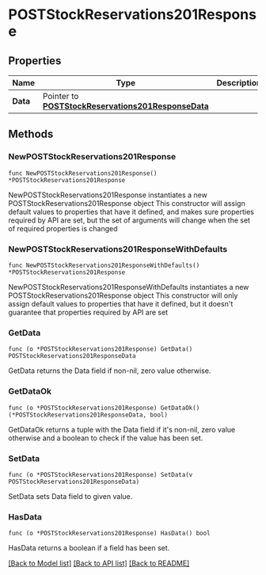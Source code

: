 # POSTStockReservations201Response

## Properties

Name | Type | Description | Notes
------------ | ------------- | ------------- | -------------
**Data** | Pointer to [**POSTStockReservations201ResponseData**](POSTStockReservations201ResponseData.md) |  | [optional] 

## Methods

### NewPOSTStockReservations201Response

`func NewPOSTStockReservations201Response() *POSTStockReservations201Response`

NewPOSTStockReservations201Response instantiates a new POSTStockReservations201Response object
This constructor will assign default values to properties that have it defined,
and makes sure properties required by API are set, but the set of arguments
will change when the set of required properties is changed

### NewPOSTStockReservations201ResponseWithDefaults

`func NewPOSTStockReservations201ResponseWithDefaults() *POSTStockReservations201Response`

NewPOSTStockReservations201ResponseWithDefaults instantiates a new POSTStockReservations201Response object
This constructor will only assign default values to properties that have it defined,
but it doesn't guarantee that properties required by API are set

### GetData

`func (o *POSTStockReservations201Response) GetData() POSTStockReservations201ResponseData`

GetData returns the Data field if non-nil, zero value otherwise.

### GetDataOk

`func (o *POSTStockReservations201Response) GetDataOk() (*POSTStockReservations201ResponseData, bool)`

GetDataOk returns a tuple with the Data field if it's non-nil, zero value otherwise
and a boolean to check if the value has been set.

### SetData

`func (o *POSTStockReservations201Response) SetData(v POSTStockReservations201ResponseData)`

SetData sets Data field to given value.

### HasData

`func (o *POSTStockReservations201Response) HasData() bool`

HasData returns a boolean if a field has been set.


[[Back to Model list]](../README.md#documentation-for-models) [[Back to API list]](../README.md#documentation-for-api-endpoints) [[Back to README]](../README.md)


